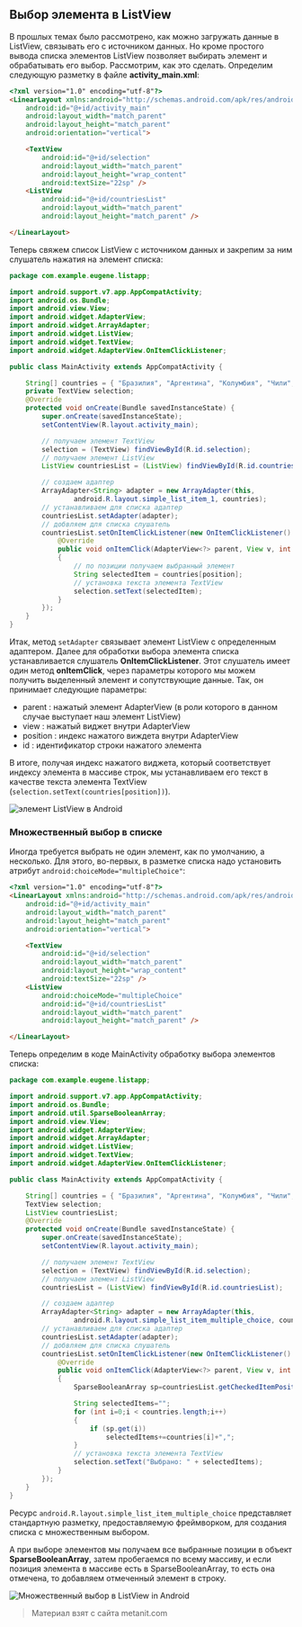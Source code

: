 ## Выбор элемента в ListView

В прошлых темах было рассмотрено, как можно загружать данные в ListView, связывать его с источником данных. Но кроме простого вывода списка элементов ListView позволяет выбирать элемент и обрабатывать его выбор. Рассмотрим, как это сделать. Определим следующую разметку в файле **activity_main.xml**:

```html
<?xml version="1.0" encoding="utf-8"?>
<LinearLayout xmlns:android="http://schemas.android.com/apk/res/android"
    android:id="@+id/activity_main"
    android:layout_width="match_parent"
    android:layout_height="match_parent"
    android:orientation="vertical">

    <TextView
        android:id="@+id/selection"
        android:layout_width="match_parent"
        android:layout_height="wrap_content"
        android:textSize="22sp" />
    <ListView
        android:id="@+id/countriesList"
        android:layout_width="match_parent"
        android:layout_height="match_parent" />

</LinearLayout>
```

Теперь свяжем список ListView с источником данных и закрепим за ним слушатель нажатия на элемент списка:

```java
package com.example.eugene.listapp;

import android.support.v7.app.AppCompatActivity;
import android.os.Bundle;
import android.view.View;
import android.widget.AdapterView;
import android.widget.ArrayAdapter;
import android.widget.ListView;
import android.widget.TextView;
import android.widget.AdapterView.OnItemClickListener;

public class MainActivity extends AppCompatActivity {

    String[] countries = { "Бразилия", "Аргентина", "Колумбия", "Чили", "Уругвай"};
    private TextView selection;
    @Override
    protected void onCreate(Bundle savedInstanceState) {
        super.onCreate(savedInstanceState);
        setContentView(R.layout.activity_main);

        // получаем элемент TextView
        selection = (TextView) findViewById(R.id.selection);
        // получаем элемент ListView
        ListView countriesList = (ListView) findViewById(R.id.countriesList);

        // создаем адаптер
        ArrayAdapter<String> adapter = new ArrayAdapter(this,
                android.R.layout.simple_list_item_1, countries);
        // устанавливаем для списка адаптер
        countriesList.setAdapter(adapter);
        // добвляем для списка слушатель
        countriesList.setOnItemClickListener(new OnItemClickListener() {
            @Override
            public void onItemClick(AdapterView<?> parent, View v, int position, long id)
            {
                // по позиции получаем выбранный элемент
                String selectedItem = countries[position];
                // установка текста элемента TextView
                selection.setText(selectedItem);
            }
        });
    }
}
```

Итак, метод `setAdapter` связывает элемент ListView с определенным адаптером. Далее для обработки выбора элемента списка устанавливается слушатель **OnItemClickListener**. Этот слушатель имеет один метод **onItemClick**, через параметры которого мы можем получить выделенный элемент и сопутствующие данные. Так, он принимает следующие параметры:
- parent : нажатый элемент AdapterView (в роли которого в данном случае выступает наш элемент ListView)
- view : нажатый виджет внутри AdapterView
- position : индекс нажатого виждета внутри AdapterView
- id : идентификатор строки нажатого элемента

В итоге, получая индекс нажатого виджета, который соответствует индексу элемента в массиве строк, мы устанавливаем его текст в качестве текста элемента TextView (`selection.setText(countries[position])`).

![элемент ListView в Android](https://metanit.com/java/android/pics/listview1.png)

### Множественный выбор в списке

Иногда требуется выбрать не один элемент, как по умолчанию, а несколько. Для этого, во-первых, в разметке списка надо установить атрибут `android:choiceMode="multipleChoice"`:

```html
<?xml version="1.0" encoding="utf-8"?>
<LinearLayout xmlns:android="http://schemas.android.com/apk/res/android"
    android:id="@+id/activity_main"
    android:layout_width="match_parent"
    android:layout_height="match_parent"
    android:orientation="vertical">

    <TextView
        android:id="@+id/selection"
        android:layout_width="match_parent"
        android:layout_height="wrap_content"
        android:textSize="22sp" />
    <ListView
        android:choiceMode="multipleChoice"
        android:id="@+id/countriesList"
        android:layout_width="match_parent"
        android:layout_height="match_parent" />

</LinearLayout>
```

Теперь определим в коде MainActivity обработку выбора элементов списка:

```java
package com.example.eugene.listapp;

import android.support.v7.app.AppCompatActivity;
import android.os.Bundle;
import android.util.SparseBooleanArray;
import android.view.View;
import android.widget.AdapterView;
import android.widget.ArrayAdapter;
import android.widget.ListView;
import android.widget.TextView;
import android.widget.AdapterView.OnItemClickListener;

public class MainActivity extends AppCompatActivity {

    String[] countries = { "Бразилия", "Аргентина", "Колумбия", "Чили", "Уругвай"};
    TextView selection;
    ListView countriesList;
    @Override
    protected void onCreate(Bundle savedInstanceState) {
        super.onCreate(savedInstanceState);
        setContentView(R.layout.activity_main);

        // получаем элемент TextView
        selection = (TextView) findViewById(R.id.selection);
        // получаем элемент ListView
        countriesList = (ListView) findViewById(R.id.countriesList);

        // создаем адаптер
        ArrayAdapter<String> adapter = new ArrayAdapter(this,
                android.R.layout.simple_list_item_multiple_choice, countries);
        // устанавливаем для списка адаптер
        countriesList.setAdapter(adapter);
        // добвляем для списка слушатель
        countriesList.setOnItemClickListener(new OnItemClickListener() {
            @Override
            public void onItemClick(AdapterView<?> parent, View v, int position, long id)
            {
                SparseBooleanArray sp=countriesList.getCheckedItemPositions();

                String selectedItems="";
                for (int i=0;i < countries.length;i++)
                {
                    if (sp.get(i))
                        selectedItems+=countries[i]+",";
                }
                // установка текста элемента TextView
                selection.setText("Выбрано: " + selectedItems);
            }
        });
    }
}
```

Ресурс `android.R.layout.simple_list_item_multiple_choice` представляет стандартную разметку, предоставляемую фреймворком, для создания списка с множественным выбором.

А при выборе элементов мы получаем все выбранные позиции в объект **SparseBooleanArray**, затем пробегаемся по всему массиву, и если позиция элемента в массиве есть в SparseBooleanArray, то есть она отмечена, то добавляем отмеченный элемент в строку.

![Множественный выбор в ListView in Android](https://metanit.com/java/android/pics/multiplechoicelist1.png)


> Материал взят с сайта metanit.com